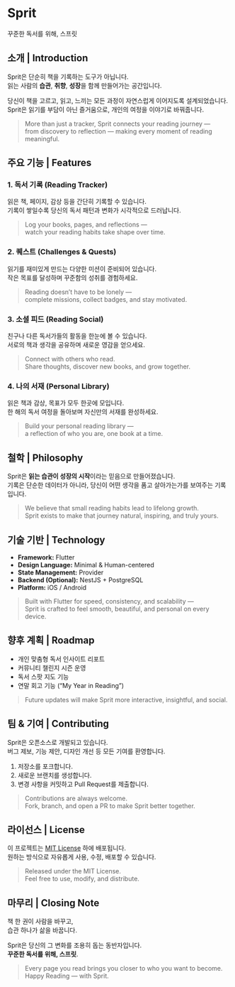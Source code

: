 # Sprit

꾸준한 독서를 위해, 스프릿

## 소개 | Introduction

Sprit은 단순히 책을 기록하는 도구가 아닙니다.  
읽는 사람의 **습관**, **취향**, **성장**을 함께 만들어가는 공간입니다.

당신이 책을 고르고, 읽고, 느끼는 모든 과정이 자연스럽게 이어지도록 설계되었습니다.  
Sprit은 읽기를 부담이 아닌 즐거움으로, 개인의 여정을 이야기로 바꿔줍니다.

> More than just a tracker, Sprit connects your reading journey —  
> from discovery to reflection — making every moment of reading meaningful.

## 주요 기능 | Features

### 1. 독서 기록 (Reading Tracker)

읽은 책, 페이지, 감상 등을 간단히 기록할 수 있습니다.  
기록이 쌓일수록 당신의 독서 패턴과 변화가 시각적으로 드러납니다.

> Log your books, pages, and reflections —  
> watch your reading habits take shape over time.

### 2. 퀘스트 (Challenges & Quests)

읽기를 재미있게 만드는 다양한 미션이 준비되어 있습니다.  
작은 목표를 달성하며 꾸준함의 성취를 경험하세요.

> Reading doesn’t have to be lonely —  
> complete missions, collect badges, and stay motivated.

### 3. 소셜 피드 (Reading Social)

친구나 다른 독서가들의 활동을 한눈에 볼 수 있습니다.  
서로의 책과 생각을 공유하며 새로운 영감을 얻으세요.

> Connect with others who read.  
> Share thoughts, discover new books, and grow together.

### 4. 나의 서재 (Personal Library)

읽은 책과 감상, 목표가 모두 한곳에 모입니다.  
한 해의 독서 여정을 돌아보며 자신만의 서재를 완성하세요.

> Build your personal reading library —  
> a reflection of who you are, one book at a time.

## 철학 | Philosophy

Sprit은 **읽는 습관이 성장의 시작**이라는 믿음으로 만들어졌습니다.  
기록은 단순한 데이터가 아니라, 당신이 어떤 생각을 품고 살아가는가를 보여주는 기록입니다.  

> We believe that small reading habits lead to lifelong growth.  
> Sprit exists to make that journey natural, inspiring, and truly yours.

## 기술 기반 | Technology

- **Framework:** Flutter
- **Design Language:** Minimal & Human-centered
- **State Management:** Provider
- **Backend (Optional):** NestJS + PostgreSQL
- **Platform:** iOS / Android

> Built with Flutter for speed, consistency, and scalability —  
> Sprit is crafted to feel smooth, beautiful, and personal on every device.

## 향후 계획 | Roadmap

- 개인 맞춤형 독서 인사이트 리포트
- 커뮤니티 챌린지 시즌 운영
- 독서 스팟 지도 기능
- 연말 회고 기능 (“My Year in Reading”)

> Future updates will make Sprit more interactive, insightful, and social.

## 팀 & 기여 | Contributing

Sprit은 오픈소스로 개발되고 있습니다.  
버그 제보, 기능 제안, 디자인 개선 등 모든 기여를 환영합니다.

1. 저장소를 포크합니다.
2. 새로운 브랜치를 생성합니다.
3. 변경 사항을 커밋하고 Pull Request를 제출합니다.

> Contributions are always welcome.  
> Fork, branch, and open a PR to make Sprit better together.

## 라이선스 | License

이 프로젝트는 [MIT License](LICENSE) 하에 배포됩니다.  
원하는 방식으로 자유롭게 사용, 수정, 배포할 수 있습니다.

> Released under the MIT License.  
> Feel free to use, modify, and distribute.

## 마무리 | Closing Note

책 한 권이 사람을 바꾸고,  
습관 하나가 삶을 바꿉니다.

Sprit은 당신의 그 변화를 조용히 돕는 동반자입니다.  
**꾸준한 독서를 위해, 스프릿**.

> Every page you read brings you closer to who you want to become.  
> Happy Reading — with Sprit.
